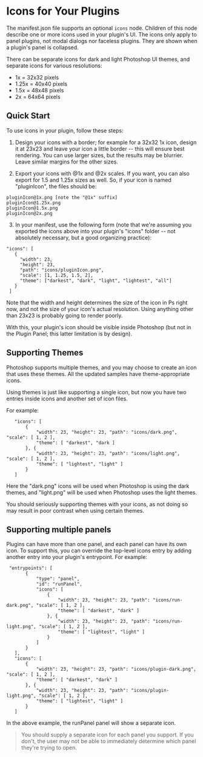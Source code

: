# Icons for Your Plugins

The manifest.json file supports an optional `icons` node. Children of this node describe one or more icons used in your plugin's UI. The icons only apply to panel plugins, not modal dialogs nor faceless plugins. They are shown when a plugin's panel is collapsed.

There can be separate icons for dark and light Photoshop UI themes, and separate icons for various resolutions:

* 1x = 32x32 pixels
* 1.25x = 40x40 pixels
* 1.5x = 48x48 pixels
* 2x = 64x64 pixels

## Quick Start
To use icons in your plugin, follow these steps:

1. Design your icons with a border; for example for a 32x32 1x icon, design it at 23x23 and leave your icon a little border -- this will ensure best rendering. You can use larger sizes, but the results may be blurrier. Leave similar margins for the other sizes.

2. Export your icons with @1x and @2x scales. If you want, you can also export for 1.5 and 1.25x sizes as well. So, if your icon is named "pluginIcon", the files should be:

```
pluginIcon@1x.png [note the "@1x" suffix]
pluginIcon@1.25x.png
pluginIcon@1.5x.png
pluginIcon@2x.png
````

3. In your manifest, use the following form (note that we're assuming you exported the icons above into your plugin's "icons" folder -- not absolutely necessary, but a good organizing practice):

 ````
 "icons": [
    {
      "width": 23,
      "height": 23,
      "path": "icons/pluginIcon.png",
      "scale": [1, 1.25, 1.5, 2],
      "theme": ["darkest", "dark", "light", "lightest", "all"]
    }
  ]
````

Note that the width and height determines the size of the icon in Ps right now, and not the size of your icon's actual resolution. Using anything other than 23x23 is probably going to render poorly.

With this, your plugin's icon should be visible inside Photoshop (but not in the Plugin Panel; this latter limitation is by design).

## Supporting Themes

Photoshop supports multiple themes, and you may choose to create an icon that uses these themes. All the updated samples have theme-appropriate icons.

Using themes is just like supporting a single icon, but now you have two entries inside icons and another set of icon files.

For example:

 ````
    "icons": [
        {
            "width": 23, "height": 23, "path": "icons/dark.png", "scale": [ 1, 2 ],
            "theme": [ "darkest", "dark ]
        }, {
            "width": 23, "height": 23, "path": "icons/light.png", "scale": [ 1, 2 ],
            "theme": [ "lightest", "light" ]
        }
    ]
````

Here the "dark.png" icons will be used when Photoshop is using the dark themes, and "light.png" will be used when Photoshop uses the light themes.

You should seriously supporting themes with your icons, as not doing so may result in poor contrast when using certain themes.

## Supporting multiple panels

Plugins can have more than one panel, and each panel can have its own icon. To support this, you can override the top-level icons entry by adding another entry into your plugin's entrypoint. For example:

 ````
  "entrypoints": [
        {
            "type": "panel",
            "id": "runPanel",
            "icons": [
                {
                    "width": 23, "height": 23, "path": "icons/run-dark.png", "scale": [ 1, 2 ],
                    "theme": [ "darkest", "dark" ]
                }, {
                    "width": 23, "height": 23, "path": "icons/run-light.png", "scale": [ 1, 2 ],
                    "theme": [ "lightest", "light" ]
                }
            ]
        }
    ],
    "icons": [
        {
            "width": 23, "height": 23, "path": "icons/plugin-dark.png", "scale": [ 1, 2 ],
            "theme": [ "darkest", "dark" ]
        }, {
            "width": 23, "height": 23, "path": "icons/plugin-light.png", "scale": [ 1, 2 ],
            "theme": [ "lightest", "light" ]
        }
    ]
````

In the above example, the runPanel panel will show a separate icon.

> You should supply a separate icon for each panel you support. If you don't, the user may not be able to immediately determine which panel they're trying to open.